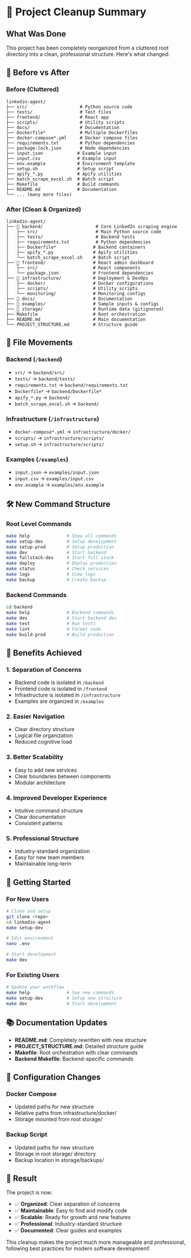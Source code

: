 # 🧹 Project Cleanup Summary

## What Was Done

This project has been completely reorganized from a cluttered root directory into a clean, professional structure.
Here's what changed:

## 📁 Before vs After

### Before (Cluttered)

```
linkedin-agent/
├── src/                    # Python source code
├── tests/                  # Test files
├── frontend/               # React app
├── scripts/                # Utility scripts
├── docs/                   # Documentation
├── Dockerfile*             # Multiple Dockerfiles
├── docker-compose*.yml     # Docker compose files
├── requirements.txt        # Python dependencies
├── package-lock.json       # Node dependencies
├── input.json             # Example input
├── input.csv              # Example input
├── env.example            # Environment template
├── setup.sh               # Setup script
├── apify_*.py             # Apify utilities
├── batch_scrape_excel.sh  # Batch script
├── Makefile               # Build commands
├── README.md              # Documentation
└── ... (many more files)
```

### After (Clean & Organized)

```
linkedin-agent/
├── 📁 backend/                    # Core LinkedIn scraping engine
│   ├── src/                      # Main Python source code
│   ├── tests/                    # Backend tests
│   ├── requirements.txt          # Python dependencies
│   ├── Dockerfile*              # Backend containers
│   ├── apify_*.py               # Apify utilities
│   └── batch_scrape_excel.sh    # Batch script
├── 📁 frontend/                  # React admin dashboard
│   ├── src/                     # React components
│   └── package.json             # Frontend dependencies
├── 📁 infrastructure/            # Deployment & DevOps
│   ├── docker/                  # Docker configurations
│   ├── scripts/                 # Utility scripts
│   └── monitoring/              # Monitoring configs
├── 📁 docs/                      # Documentation
├── 📁 examples/                  # Sample inputs & configs
├── 📁 storage/                   # Runtime data (gitignored)
├── Makefile                     # Root orchestration
├── README.md                    # Main documentation
└── PROJECT_STRUCTURE.md         # Structure guide
```

## 🔄 File Movements

### Backend (`/backend`)

- `src/` → `backend/src/`
- `tests/` → `backend/tests/`
- `requirements.txt` → `backend/requirements.txt`
- `Dockerfile*` → `backend/Dockerfile*`
- `apify_*.py` → `backend/`
- `batch_scrape_excel.sh` → `backend/`

### Infrastructure (`/infrastructure`)

- `docker-compose*.yml` → `infrastructure/docker/`
- `scripts/` → `infrastructure/scripts/`
- `setup.sh` → `infrastructure/scripts/`

### Examples (`/examples`)

- `input.json` → `examples/input.json`
- `input.csv` → `examples/input.csv`
- `env.example` → `examples/env.example`

## 🛠️ New Command Structure

### Root Level Commands

```bash
make help              # Show all commands
make setup-dev         # Setup development
make setup-prod        # Setup production
make dev               # Start backend
make fullstack-dev     # Start full stack
make deploy            # Deploy production
make status            # Check services
make logs              # View logs
make backup            # Create backup
```

### Backend Commands

```bash
cd backend
make help              # Backend commands
make dev               # Start backend dev
make test              # Run tests
make lint              # Format code
make build-prod        # Build production
```

## 🎯 Benefits Achieved

### 1. **Separation of Concerns**

- Backend code is isolated in `/backend`
- Frontend code is isolated in `/frontend`
- Infrastructure is isolated in `/infrastructure`
- Examples are organized in `/examples`

### 2. **Easier Navigation**

- Clear directory structure
- Logical file organization
- Reduced cognitive load

### 3. **Better Scalability**

- Easy to add new services
- Clear boundaries between components
- Modular architecture

### 4. **Improved Developer Experience**

- Intuitive command structure
- Clear documentation
- Consistent patterns

### 5. **Professional Structure**

- Industry-standard organization
- Easy for new team members
- Maintainable long-term

## 🚀 Getting Started

### For New Users

```bash
# Clone and setup
git clone <repo>
cd linkedin-agent
make setup-dev

# Edit environment
nano .env

# Start development
make dev
```

### For Existing Users

```bash
# Update your workflow
make help              # See new commands
make setup-dev         # Setup new structure
make dev               # Start development
```

## 📚 Documentation Updates

- **README.md**: Completely rewritten with new structure
- **PROJECT_STRUCTURE.md**: Detailed structure guide
- **Makefile**: Root orchestration with clear commands
- **Backend Makefile**: Backend-specific commands

## 🔧 Configuration Changes

### Docker Compose

- Updated paths for new structure
- Relative paths from infrastructure/docker/
- Storage mounted from root storage/

### Backup Script

- Updated paths for new structure
- Storage in root storage/ directory
- Backup location in storage/backups/

## 🎉 Result

The project is now:

- ✅ **Organized**: Clear separation of concerns
- ✅ **Maintainable**: Easy to find and modify code
- ✅ **Scalable**: Ready for growth and new features
- ✅ **Professional**: Industry-standard structure
- ✅ **Documented**: Clear guides and examples

This cleanup makes the project much more manageable and professional, following best practices for modern software
development!